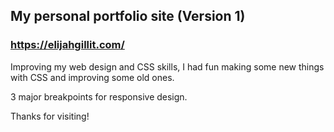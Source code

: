 ## My personal portfolio site (Version 1)
### https://elijahgillit.com/


Improving my web design and CSS skills, I had fun making some new things with CSS and improving some old ones. 

3 major breakpoints for responsive design.


Thanks for visiting! 
